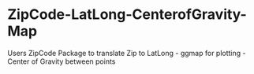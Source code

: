 # ZipCode-LatLong-CenterofGravity-Map
Users ZipCode Package to translate Zip to LatLong - ggmap for plotting - Center of Gravity between points
